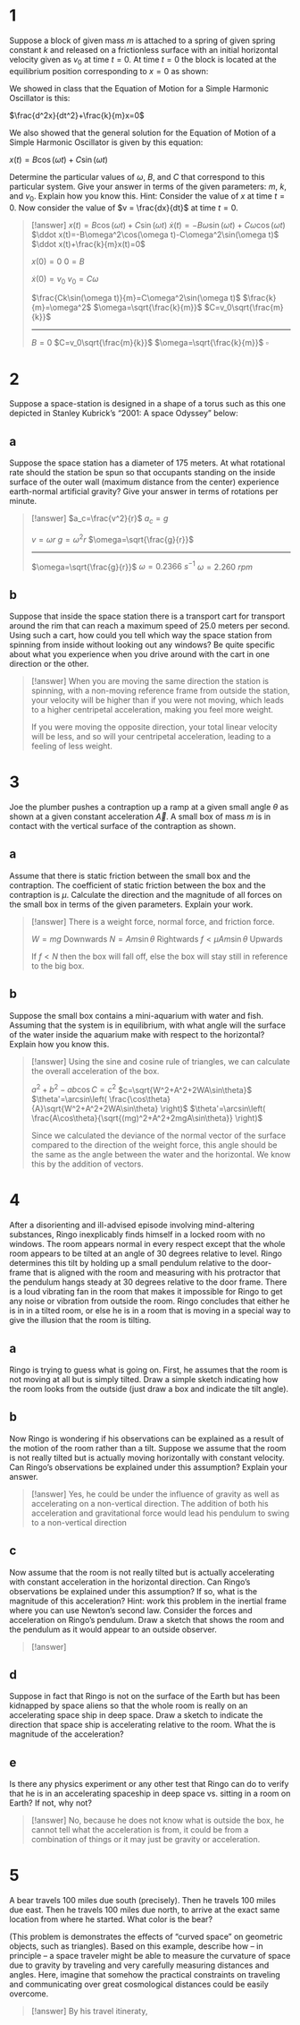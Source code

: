 # 1

Suppose a block of given mass $m$ is attached to a spring of given spring constant $k$ and released on a frictionless surface with an initial horizontal velocity given as $v_0$ at time $t = 0$. At time $t = 0$ the block is located at the equilibrium position corresponding to $x = 0$ as shown:

We showed in class that the Equation of Motion for a Simple Harmonic Oscillator is this:

$\frac{d^2x}{dt^2}+\frac{k}{m}x=0$

We also showed that the general solution for the Equation of Motion of a Simple Harmonic Oscillator is given by this equation:

$x(t) = B \cos(\omega t) + C \sin(\omega t)$

Determine the particular values of $\omega$, $B$, and $C$ that correspond to this particular system. Give your answer in terms of the given parameters: $m$, $k$, and $v_0$. Explain how you know this.
Hint: Consider the value of $x$ at time $t = 0$. Now consider the value of $v = \frac{dx}{dt}$ at time $t = 0$.

> [!answer]
> $x(t)=B\cos(\omega t)+C\sin(\omega t)$
> $\dot x(t)=-B\omega\sin(\omega t)+C\omega\cos(\omega t)$
> $\ddot x(t)=-B\omega^2\cos(\omega t)-C\omega^2\sin(\omega t)$
> $\ddot x(t)+\frac{k}{m}x(t)=0$
> 
> $x(0)=0$
> $0=B$
> 
> $\dot x(0)=v_0$
> $v_0=C\omega$
> 
> $\frac{Ck\sin(\omega t)}{m}=C\omega^2\sin(\omega t)$
> $\frac{k}{m}=\omega^2$
> $\omega=\sqrt{\frac{k}{m}}$
> $C=v_0\sqrt{\frac{m}{k}}$
> 
> ---
> 
> $B=0$
> $C=v_0\sqrt{\frac{m}{k}}$
> $\omega=\sqrt{\frac{k}{m}}$
> $\square$

# 2

Suppose a space-station is designed in a shape of a torus such as this one depicted in Stanley Kubrick’s “2001: A space Odyssey” below:

## a

Suppose the space station has a diameter of 175 meters. At what rotational rate should the station be spun so that occupants standing on the inside surface of the outer wall (maximum distance from the center) experience earth-normal artificial gravity? Give your answer in terms of rotations per minute.

> [!answer]
> $a_c=\frac{v^2}{r}$
> $a_c=g$
> 
> $v=\omega r$
> $g=\omega^2r$
> $\omega=\sqrt{\frac{g}{r}}$
> 
> ---
> 
> $\omega=\sqrt{\frac{g}{r}}$
> $\omega=0.2366~s^{-1}$
> $\omega=2.260~rpm$

## b

Suppose that inside the space station there is a transport cart for transport around the rim that can reach a maximum speed of 25.0 meters per second. Using such a cart, how could you tell which way the space station from spinning from inside without looking out any windows? Be quite specific about what you experience when you drive around with the cart in one direction or the other.

> [!answer]
> When you are moving the same direction the station is spinning, with a non-moving reference frame from outside the station, your velocity will be higher than if you were not moving, which leads to a higher centripetal acceleration, making you feel more weight.
> 
> If you were moving the opposite direction, your total linear velocity will be less, and so will your centripetal acceleration, leading to a feeling of less weight.

# 3

Joe the plumber pushes a contraption up a ramp at a given small angle $\theta$ as shown at a given constant acceleration $\vec A$. A small box of mass $m$ is in contact with the vertical surface of the contraption as shown.

## a

Assume that there is static friction between the small box and the contraption. The coefficient of static friction between the box and the contraption is $\mu$. Calculate the direction and the magnitude of all forces on the small box in terms of the given parameters. Explain your work.

> [!answer]
> There is a weight force, normal force, and friction force.
> 
> $W=mg$ Downwards
> $N=Am\sin\theta$ Rightwards
> $f<\mu Am\sin\theta$ Upwards
> 
> If $f<N$ then the box will fall off, else the box will stay still in reference to the big box.

## b

Suppose the small box contains a mini-aquarium with water and fish. Assuming that the system is in equilibrium, with what angle will the surface of the water inside the aquarium make with respect to the horizontal? Explain how you know this.

> [!answer]
> Using the sine and cosine rule of triangles, we can calculate the overall acceleration of the box.
> 
> $a^2+b^2-ab\cos C=c^2$
> $c=\sqrt{W^2+A^2+2WA\sin\theta}$
> $\theta'=\arcsin\left( \frac{\cos\theta}{A}\sqrt{W^2+A^2+2WA\sin\theta} \right)$
> $\theta'=\arcsin\left( \frac{A\cos\theta}{\sqrt{(mg)^2+A^2+2mgA\sin\theta}} \right)$
> 
> Since we calculated the deviance of the normal vector of the surface compared to the direction of the weight force, this angle should be the same as the angle between the water and the horizontal. We know this by the addition of vectors.

# 4

After a disorienting and ill-advised episode involving mind-altering substances, Ringo inexplicably finds himself in a locked room with no windows. The room appears normal in every respect except that the whole room appears to be tilted at an angle of 30 degrees relative to level. Ringo determines this tilt by holding up a small pendulum relative to the door-frame that is aligned with the room and measuring with his protractor that the pendulum hangs steady at 30 degrees relative to the door frame. There is a loud vibrating fan in the room that makes it impossible for Ringo to get any noise or vibration from outside the room. Ringo concludes that either he is in in a tilted room, or else he is in a room that is moving in a special way to give the illusion that the room is
tilting.

## a

Ringo is trying to guess what is going on. First, he assumes that the room is not moving at all but is simply tilted. Draw a simple sketch indicating how the room looks from the outside (just draw a box and indicate the tilt angle).

## b

Now Ringo is wondering if his observations can be explained as a result of the motion of the room rather than a tilt. Suppose we assume that the room is not really tilted but is actually moving horizontally with constant velocity. Can Ringo’s observations be explained under this assumption? Explain your answer.

> [!answer]
> Yes, he could be under the influence of gravity as well as accelerating on a non-vertical direction. The addition of both his acceleration and gravitational force would lead his pendulum to swing to a non-vertical direction

## c

Now assume that the room is not really tilted but is actually accelerating with constant acceleration in the horizontal direction. Can Ringo’s observations be explained under this assumption? If so, what is the magnitude of this acceleration?
Hint: work this problem in the inertial frame where you can use Newton’s second law. Consider the forces and acceleration on Ringo’s pendulum. Draw a sketch that shows the room and the pendulum as it would appear to an outside observer.

> [!answer]
> 

## d

Suppose in fact that Ringo is not on the surface of the Earth but has been kidnapped by space aliens so that the whole room is really on an accelerating space ship in deep space. Draw a sketch to indicate the direction that space ship is accelerating relative to the room. What the is magnitude of the acceleration?

## e

Is there any physics experiment or any other test that Ringo can do to verify that he is in an accelerating spaceship in deep space vs. sitting in a room on Earth? If not, why not?

> [!answer]
> No, because he does not know what is outside the box, he cannot tell what the acceleration is from, it could be from a combination of things or it may just be gravity or acceleration.

# 5

A bear travels 100 miles due south (precisely). Then he travels 100 miles due east. Then he travels 100 miles due north, to arrive at the exact same location from where he started. What color is the bear?

(This problem is demonstrates the effects of “curved space” on geometric objects, such as triangles). Based on this example, describe how – in principle – a space traveler might be able to measure the curvature of space due to gravity by traveling and very carefully measuring distances and angles. Here, imagine that somehow the practical constraints on traveling and communicating over great cosmological distances could be easily overcome.

> [!answer]
> By his travel itineraty, 